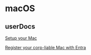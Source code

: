 # macOS 
## userDocs
[Setup your Mac](https://github.com/pewtrusts/endpointDocs/blob/main/userDocs/macOS/setupYourMac/ReadMe.md)

[Register your corp-liable Mac with Entra](https://github.com/pewtrusts/endpointDocs/blob/main/userDocs/macOS/microsoftEntra/deviceRegistration/ReadMe.md)